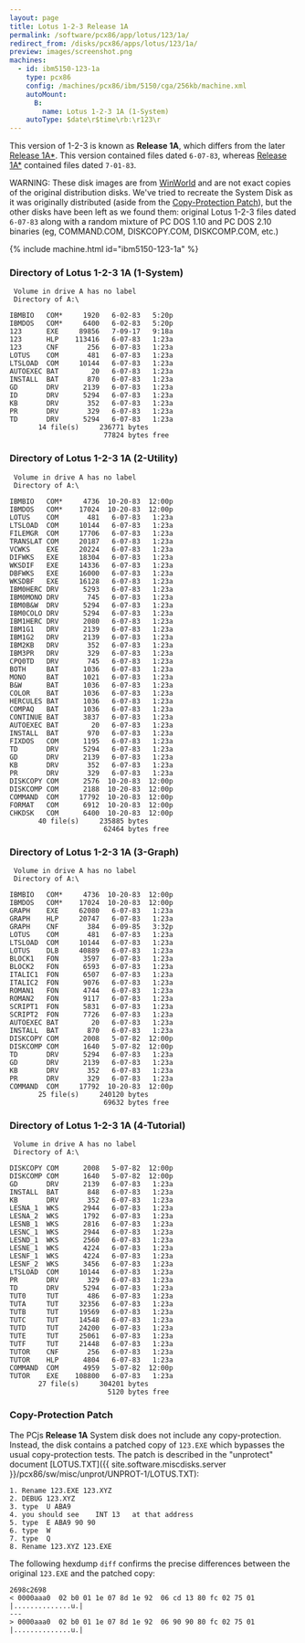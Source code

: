 ```yaml
---
layout: page
title: Lotus 1-2-3 Release 1A
permalink: /software/pcx86/app/lotus/123/1a/
redirect_from: /disks/pcx86/apps/lotus/123/1a/
preview: images/screenshot.png
machines:
  - id: ibm5150-123-1a
    type: pcx86
    config: /machines/pcx86/ibm/5150/cga/256kb/machine.xml
    autoMount:
      B:
        name: Lotus 1-2-3 1A (1-System)
    autoType: $date\r$time\rb:\r123\r
---
```


This version of 1-2-3 is known as **Release 1A**, which differs from the later
[Release 1A\*](/software/pcx86/app/lotus/123/1aa/).  This version contained files dated `6-07-83`,
whereas [Release 1A\*](/software/pcx86/app/lotus/123/1aa/) contained files dated `7-01-83`.

WARNING: These disk images are from [WinWorld](https://winworldpc.com/product/lotus-1-2-3/1x) and are not exact
copies of the original distribution disks.  We've tried to recreate the System Disk as it was originally distributed
(aside from the [Copy-Protection Patch](#copy-protection-patch)), but the other disks have been left as we found them:
original Lotus 1-2-3 files dated `6-07-83` along with a random mixture of PC DOS 1.10 and PC DOS 2.10 binaries
(eg, COMMAND.COM, DISKCOPY.COM, DISKCOMP.COM, etc.)

{% include machine.html id="ibm5150-123-1a" %}

### Directory of Lotus 1-2-3 1A (1-System)

     Volume in drive A has no label
     Directory of A:\

    IBMBIO   COM*     1920   6-02-83   5:20p
    IBMDOS   COM*     6400   6-02-83   5:20p
    123      EXE     89856   7-09-17   9:18a
    123      HLP    113416   6-07-83   1:23a
    123      CNF       256   6-07-83   1:23a
    LOTUS    COM       481   6-07-83   1:23a
    LTSLOAD  COM     10144   6-07-83   1:23a
    AUTOEXEC BAT        20   6-07-83   1:23a
    INSTALL  BAT       870   6-07-83   1:23a
    GD       DRV      2139   6-07-83   1:23a
    ID       DRV      5294   6-07-83   1:23a
    KB       DRV       352   6-07-83   1:23a
    PR       DRV       329   6-07-83   1:23a
    TD       DRV      5294   6-07-83   1:23a
           14 file(s)     236771 bytes
                           77824 bytes free

### Directory of Lotus 1-2-3 1A (2-Utility)

     Volume in drive A has no label
     Directory of A:\

    IBMBIO   COM*     4736  10-20-83  12:00p
    IBMDOS   COM*    17024  10-20-83  12:00p
    LOTUS    COM       481   6-07-83   1:23a
    LTSLOAD  COM     10144   6-07-83   1:23a
    FILEMGR  COM     17706   6-07-83   1:23a
    TRANSLAT COM     20187   6-07-83   1:23a
    VCWKS    EXE     20224   6-07-83   1:23a
    DIFWKS   EXE     18304   6-07-83   1:23a
    WKSDIF   EXE     14336   6-07-83   1:23a
    DBFWKS   EXE     16000   6-07-83   1:23a
    WKSDBF   EXE     16128   6-07-83   1:23a
    IBM0HERC DRV      5293   6-07-83   1:23a
    IBM0MONO DRV       745   6-07-83   1:23a
    IBM0B&W  DRV      5294   6-07-83   1:23a
    IBM0COLO DRV      5294   6-07-83   1:23a
    IBM1HERC DRV      2080   6-07-83   1:23a
    IBM1G1   DRV      2139   6-07-83   1:23a
    IBM1G2   DRV      2139   6-07-83   1:23a
    IBM2KB   DRV       352   6-07-83   1:23a
    IBM3PR   DRV       329   6-07-83   1:23a
    CPQ0TD   DRV       745   6-07-83   1:23a
    BOTH     BAT      1036   6-07-83   1:23a
    MONO     BAT      1021   6-07-83   1:23a
    B&W      BAT      1036   6-07-83   1:23a
    COLOR    BAT      1036   6-07-83   1:23a
    HERCULES BAT      1036   6-07-83   1:23a
    COMPAQ   BAT      1036   6-07-83   1:23a
    CONTINUE BAT      3837   6-07-83   1:23a
    AUTOEXEC BAT        20   6-07-83   1:23a
    INSTALL  BAT       970   6-07-83   1:23a
    FIXDOS   COM      1195   6-07-83   1:23a
    TD       DRV      5294   6-07-83   1:23a
    GD       DRV      2139   6-07-83   1:23a
    KB       DRV       352   6-07-83   1:23a
    PR       DRV       329   6-07-83   1:23a
    DISKCOPY COM      2576  10-20-83  12:00p
    DISKCOMP COM      2188  10-20-83  12:00p
    COMMAND  COM     17792  10-20-83  12:00p
    FORMAT   COM      6912  10-20-83  12:00p
    CHKDSK   COM      6400  10-20-83  12:00p
           40 file(s)     235885 bytes
                           62464 bytes free

### Directory of Lotus 1-2-3 1A (3-Graph)

     Volume in drive A has no label
     Directory of A:\

    IBMBIO   COM*     4736  10-20-83  12:00p
    IBMDOS   COM*    17024  10-20-83  12:00p
    GRAPH    EXE     62080   6-07-83   1:23a
    GRAPH    HLP     20747   6-07-83   1:23a
    GRAPH    CNF       384   6-09-85   3:32p
    LOTUS    COM       481   6-07-83   1:23a
    LTSLOAD  COM     10144   6-07-83   1:23a
    LOTUS    DLB     40889   6-07-83   1:23a
    BLOCK1   FON      3597   6-07-83   1:23a
    BLOCK2   FON      6593   6-07-83   1:23a
    ITALIC1  FON      6507   6-07-83   1:23a
    ITALIC2  FON      9076   6-07-83   1:23a
    ROMAN1   FON      4744   6-07-83   1:23a
    ROMAN2   FON      9117   6-07-83   1:23a
    SCRIPT1  FON      5831   6-07-83   1:23a
    SCRIPT2  FON      7726   6-07-83   1:23a
    AUTOEXEC BAT        20   6-07-83   1:23a
    INSTALL  BAT       870   6-07-83   1:23a
    DISKCOPY COM      2008   5-07-82  12:00p
    DISKCOMP COM      1640   5-07-82  12:00p
    TD       DRV      5294   6-07-83   1:23a
    GD       DRV      2139   6-07-83   1:23a
    KB       DRV       352   6-07-83   1:23a
    PR       DRV       329   6-07-83   1:23a
    COMMAND  COM     17792  10-20-83  12:00p
           25 file(s)     240120 bytes
                           69632 bytes free

### Directory of Lotus 1-2-3 1A (4-Tutorial)

     Volume in drive A has no label
     Directory of A:\

    DISKCOPY COM      2008   5-07-82  12:00p
    DISKCOMP COM      1640   5-07-82  12:00p
    GD       DRV      2139   6-07-83   1:23a
    INSTALL  BAT       848   6-07-83   1:23a
    KB       DRV       352   6-07-83   1:23a
    LESNA_1  WKS      2944   6-07-83   1:23a
    LESNA_2  WKS      1792   6-07-83   1:23a
    LESNB_1  WKS      2816   6-07-83   1:23a
    LESNC_1  WKS      2944   6-07-83   1:23a
    LESND_1  WKS      2560   6-07-83   1:23a
    LESNE_1  WKS      4224   6-07-83   1:23a
    LESNF_1  WKS      4224   6-07-83   1:23a
    LESNF_2  WKS      3456   6-07-83   1:23a
    LTSLOAD  COM     10144   6-07-83   1:23a
    PR       DRV       329   6-07-83   1:23a
    TD       DRV      5294   6-07-83   1:23a
    TUT0     TUT       486   6-07-83   1:23a
    TUTA     TUT     32356   6-07-83   1:23a
    TUTB     TUT     19569   6-07-83   1:23a
    TUTC     TUT     14548   6-07-83   1:23a
    TUTD     TUT     24200   6-07-83   1:23a
    TUTE     TUT     25061   6-07-83   1:23a
    TUTF     TUT     21448   6-07-83   1:23a
    TUTOR    CNF       256   6-07-83   1:23a
    TUTOR    HLP      4804   6-07-83   1:23a
    COMMAND  COM      4959   5-07-82  12:00p
    TUTOR    EXE    108800   6-07-83   1:23a
           27 file(s)     304201 bytes
                            5120 bytes free

### Copy-Protection Patch

The PCjs **Release 1A** System disk does not include any copy-protection.  Instead, the disk contains a patched
copy of `123.EXE` which bypasses the usual copy-protection tests.  The patch is described in the "unprotect" document
[LOTUS.TXT]({{ site.software.miscdisks.server }}/pcx86/sw/misc/unprot/UNPROT-1/LOTUS.TXT):

	1. Rename 123.EXE 123.XYZ
	2. DEBUG 123.XYZ
	3. type  U ABA9
	4. you should see    INT 13   at that address
	5. type  E ABA9 90 90
	6. type  W
	7. type  Q
	8. Rename 123.XYZ 123.EXE

The following hexdump `diff` confirms the precise differences between the original `123.EXE` and the patched copy: 

	2698c2698
	< 0000aaa0  02 b0 01 1e 07 8d 1e 92  06 cd 13 80 fc 02 75 01  |..............u.|
	---
	> 0000aaa0  02 b0 01 1e 07 8d 1e 92  06 90 90 80 fc 02 75 01  |..............u.|
